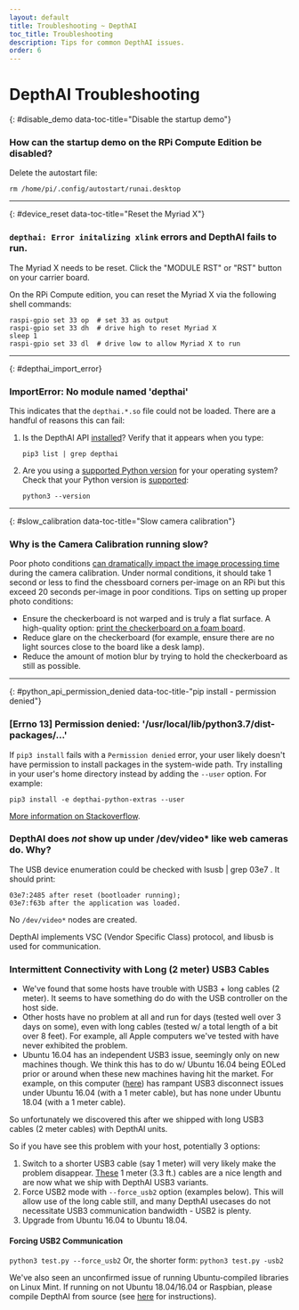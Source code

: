 ```yaml
---
layout: default
title: Troubleshooting ~ DepthAI
toc_title: Troubleshooting
description: Tips for common DepthAI issues.
order: 6
---
```


# DepthAI Troubleshooting

{: #disable_demo data-toc-title="Disable the startup demo"}
### How can the startup demo on the RPi Compute Edition be disabled?

Delete the autostart file:

```
rm /home/pi/.config/autostart/runai.desktop
```
<hr/>

{: #device_reset data-toc-title="Reset the Myriad X"}
### `depthai: Error initalizing xlink` errors and DepthAI fails to run.

The Myriad X needs to be reset. Click the "MODULE RST" or "RST" button on your carrier board.

On the RPi Compute edition, you can reset the Myriad X via the following shell commands:

```
raspi-gpio set 33 op  # set 33 as output
raspi-gpio set 33 dh  # drive high to reset Myriad X
sleep 1
raspi-gpio set 33 dl  # drive low to allow Myriad X to run
```

<hr/>

{: #depthai_import_error}
### ImportError: No module named 'depthai'

This indicates that the `depthai.*.so` file could not be loaded. There are a handful of reasons this can fail:

1. Is the DepthAI API [installed](https://docs.luxonis.com/api/)? Verify that it appears when you type:
    ```
    pip3 list | grep depthai
    ```
2. Are you using a [supported Python version](/api/#python_version) for your operating system? Check that your Python version is [supported](/api/#python_version):
    ```
    python3 --version
    ```

<hr/>

{: #slow_calibration data-toc-title="Slow camera calibration"}
### Why is the Camera Calibration running slow?

Poor photo conditions [can dramatically impact the image processing time](https://stackoverflow.com/questions/51073309/why-does-the-camera-calibration-in-opencv-python-takes-more-than-30-minutes) during the camera calibration. Under normal conditions, it should take 1 second or less to find the chessboard corners per-image on an RPi but this exceed 20 seconds per-image in poor conditions. Tips on setting up proper photo conditions:

* Ensure the checkerboard is not warped and is truly a flat surface. A high-quality option: [print the checkerboard on a foam board](https://discuss.luxonis.com/d/38-easy-calibration-targets-for-depthai-opencv-checkerboard).
* Reduce glare on the checkerboard (for example, ensure there are no light sources close to the board like a desk lamp).
* Reduce the amount of motion blur by trying to hold the checkerboard as still as possible.

<hr/>

{: #python_api_permission_denied data-toc-title-"pip install - permission denied"}
### [Errno 13] Permission denied: '/usr/local/lib/python3.7/dist-packages/...'

If `pip3 install` fails with a `Permission denied` error, your user likely doesn't have permission to install packages in the system-wide path. Try installing in your user's home directory instead by adding the `--user` option. For example:

```
pip3 install -e depthai-python-extras --user
```

[More information on Stackoverflow](https://stackoverflow.com/questions/31512422/pip-install-failing-with-oserror-errno-13-permission-denied-on-directory).


### DepthAI does *not* show up under /dev/video* like web cameras do.  Why?

The USB device enumeration could be checked with lsusb | grep 03e7  . It should print:

`03e7:2485 after reset (bootloader running);`  
`03e7:f63b after the application was loaded.`

No `/dev/video*` nodes are created. 

DepthAI implements VSC (Vendor Specific Class) protocol, and libusb is used for communication.

### Intermittent Connectivity with Long (2 meter) USB3 Cables

- We've found that some hosts have trouble with USB3 + long cables (2 meter).  It seems to have something do do with the USB controller on the host side.  
- Other hosts have no problem at all and run for days (tested well over 3 days on some), even with long cables (tested w/ a total length of a bit over 8 feet).  For example, all Apple computers we've tested with have never exhibited the problem.
- Ubuntu 16.04 has an independent USB3 issue, seemingly only on new machines though.  We think this has to do w/ Ubuntu 16.04 being EOLed prior or around when these new machines having hit the market.  For example, on this computer ([here](https://pcpartpicker.com/list/KTDFQZ)) has rampant USB3 disconnect issues under Ubuntu 16.04 (with a 1 meter cable), but has none under Ubuntu 18.04 (with a 1 meter cable).

So unfortunately we discovered this after we shipped with long USB3 cables (2 meter cables) with DepthAI units.

So if you have see this problem with your host, potentially 3 options:
1. Switch to a shorter USB3 cable (say 1 meter) will very likely make the problem disappear.  [These](https://www.amazon.com/gp/product/B07S4G4L4Z/ref=ppx_yo_dt_b_asin_title_o00_s00?ie=UTF8&psc=1) 1 meter (3.3 ft.) cables are a nice length and are now what we ship with DepthAI USB3 variants.
2. Force USB2 mode with `--force_usb2` option (examples below).  This will allow use of the long cable still, and many DepthAI usecases do not necessitate USB3 communication bandwidth - USB2 is plenty.
3. Upgrade from Ubuntu 16.04 to Ubuntu 18.04.

#### Forcing USB2 Communication
`python3 test.py --force_usb2`
Or, the shorter form:
`python3 test.py -usb2`

We've also seen an unconfirmed issue of running Ubuntu-compiled libraries on Linux Mint.  If running on not Ubuntu 18.04/16.04 or Raspbian, please compile DepthAI from source (see [here](https://github.com/luxonis/depthai-python-extras#python-modules) for instructions).
